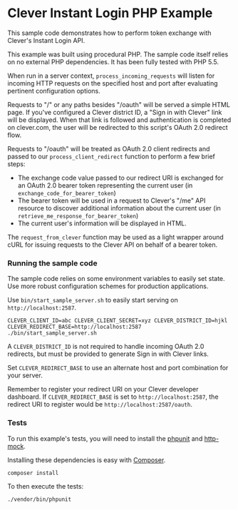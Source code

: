 Clever Instant Login PHP Example
==========================

This sample code demonstrates how to perform token exchange with Clever's Instant Login API.

This example was built using procedural PHP. The sample code itself relies on no external PHP dependencies. It has been fully tested with PHP 5.5.

When run in a server context, `process_incoming_requests` will listen for incoming HTTP requests on the specified host and port after evaluating pertinent configuration options.

Requests to "/" or any paths besides "/oauth" will be served a simple HTML page. If you've configured a Clever district ID, a "Sign in with Clever" link will be displayed. When that link is followed and authentication is completed on clever.com, the user will be redirected to this script's OAuth 2.0 redirect flow.

Requests to "/oauth" will be treated as OAuth 2.0 client redirects and passed to our `process_client_redirect` function to perform a few brief steps:

* The exchange code value passed to our redirect URI is exchanged for an OAuth 2.0 bearer token representing the current user (in `exchange_code_for_bearer_token`)
* The bearer token will be used in a request to Clever's "/me" API resource to discover additional information about the current user (in `retrieve_me_response_for_bearer_token`)
* The current user's information will be displayed in HTML.

The `request_from_clever` function may be used as a light wrapper around cURL for issuing requests to the Clever API on behalf of a bearer token.

### Running the sample code
The sample code relies on some environment variables to easily set state. Use more robust configuration schemes for production applications.

Use `bin/start_sample_server.sh` to easily start serving on `http://localhost:2587`.

`CLEVER_CLIENT_ID=abc CLEVER_CLIENT_SECRET=xyz CLEVER_DISTRICT_ID=hjkl CLEVER_REDIRECT_BASE=http://localhost:2587 ./bin/start_sample_server.sh`

A `CLEVER_DISTRICT_ID` is not required to handle incoming OAuth 2.0 redirects, but must be provided to generate Sign in with Clever links.

Set `CLEVER_REDIRECT_BASE` to use an alternate host and port combination for your server.

Remember to register your redirect URI on your Clever developer dashboard. If `CLEVER_REDIRECT_BASE` is set to `http://localhost:2587`, the redirect URI to register would be `http://localhost:2587/oauth`.

### Tests
To run this example's tests, you will need to install the [phpunit](https://phpunit.de/) and [http-mock](https://github.com/InterNations/http-mock).

Installing these dependencies is easy with [Composer](https://getcomposer.org/).

`composer install`

To then execute the tests:

`./vendor/bin/phpunit`
